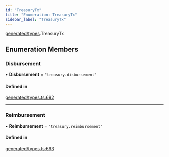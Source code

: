 ```yaml
---
id: "TreasuryTx"
title: "Enumeration: TreasuryTx"
sidebar_label: "TreasuryTx"
---
```


[generated/types](../../../../modules/Generated/Types/Types.md).TreasuryTx

## Enumeration Members

### Disbursement

• **Disbursement** = ``"treasury.disbursement"``

#### Defined in

[generated/types.ts:692](https://github.com/PolymeshAssociation/polymesh-sdk/blob/2d3ac2aea/src/generated/types.ts#L692)

___

### Reimbursement

• **Reimbursement** = ``"treasury.reimbursement"``

#### Defined in

[generated/types.ts:693](https://github.com/PolymeshAssociation/polymesh-sdk/blob/2d3ac2aea/src/generated/types.ts#L693)
